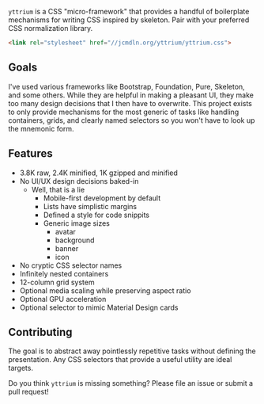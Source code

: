 `yttrium` is a CSS "micro-framework" that provides a handful of
boilerplate mechanisms for writing CSS inspired by skeleton. Pair with
your preferred CSS normalization library.

```HTML
<link rel="stylesheet" href="//jcmdln.org/yttrium/yttrium.css">
```


## Goals

I've used various frameworks like Bootstrap, Foundation, Pure, Skeleton,
and some others. While they are helpful in making a pleasant UI, they
make too many design decisions that I then have to overwrite. This
project exists to only provide mechanisms for the most generic of tasks
like handling containers, grids, and clearly named selectors so you
won't have to look up the mnemonic form.


## Features

* 3.8K raw, 2.4K minified, 1K gzipped and minified
* No UI/UX design decisions baked-in
  * Well, that is a lie
    * Mobile-first development by default
    * Lists have simplistic margins
    * Defined a style for code snippits
    * Generic image sizes
      * avatar
      * background
      * banner
      * icon
* No cryptic CSS selector names
* Infinitely nested containers
* 12-column grid system
* Optional media scaling while preserving aspect ratio
* Optional GPU acceleration
* Optional selector to mimic Material Design cards


## Contributing

The goal is to abstract away pointlessly repetitive tasks without
defining the presentation. Any CSS selectors that provide a useful
utility are ideal targets.

Do you think `yttrium` is missing something? Please file an issue or
submit a pull request!
